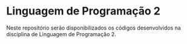 # Linguagem de Programação 2

Neste repositório serão disponibilizados os códigos desenvolvidos na disciplina de Linguagem de Programação 2.
